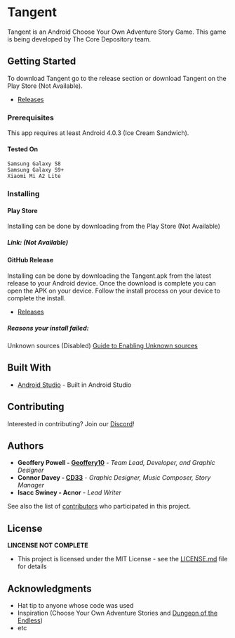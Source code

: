 # Tangent

Tangent is an Android Choose Your Own Adventure Story Game.
This game is being developed by The Core Depository team.

## Getting Started

To download Tangent go to the release section or download Tangent on the Play Store (Not Available).
* [Releases](https://github.com/Geoffery10/Tangent/releases)

### Prerequisites

This app requires at least Android 4.0.3 (Ice Cream Sandwich).

#### Tested On
```
Samsung Galaxy S8
Samsung Galaxy S9+
Xiaomi Mi A2 Lite
```

### Installing

#### Play Store

Installing can be done by downloading from the Play Store (Not Available)
##### Link: (Not Available)
  
#### GitHub Release 

Installing can be done by downloading the Tangent.apk from the latest release to your Android device. Once the download is complete you can open the APK on your device. Follow the install process on your device to complete the install. 

* [Releases](https://github.com/Geoffery10/Tangent/releases)

##### Reasons your install failed: 

Unknown sources (Disabled)
  [Guide to Enabling Unknown sources](https://www.cnet.com/how-to/how-to-install-apps-outside-of-google-play/)

## Built With

* [Android Studio](https://developer.android.com/studio) - Built in Android Studio

## Contributing

Interested in contributing? Join our [Discord](https://discord.gg/yh7E5S3)! 


## Authors

* **Geoffery Powell - [Geoffery10](https://github.com/Geoffery10)** - *Team Lead, Developer, and Graphic Designer* 
* **Connor Davey - [CD33](https://github.com/connordavey33)** - *Graphic Designer, Music Composer, Story Manager* 
* **Isacc Swiney - Acnor** - *Lead Writer* 

See also the list of [contributors](https://github.com/Geoffery10/Tangent/blob/master/contributors.md) who participated in this project.

## License

**LINCENSE NOT COMPLETE**
* This project is licensed under the MIT License - see the [LICENSE.md](LICENSE.md) file for details

## Acknowledgments

* Hat tip to anyone whose code was used
* Inspiration (Choose Your Own Adventure Stories and [Dungeon of the Endless](https://store.steampowered.com/app/249050/Dungeon_of_the_Endless/))
* etc
